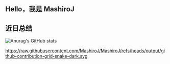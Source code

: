 ## Hello，我是 MashiroJ

## 近日总结

![Anurag's GitHub stats](https://github-readme-stats.vercel.app/api?username=MashiroJ&theme=dark&show_icons=true)


https://raw.githubusercontent.com/MashiroJ/MashiroJ/refs/heads/output/github-contribution-grid-snake-dark.svg
